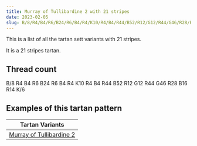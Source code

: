 ```yaml
---
title: Murray of Tullibardine 2 with 21 stripes
date: 2023-02-05
slug: B/8/R4/B4/R6/B24/R6/B4/R4/K10/R4/B4/R44/B52/R12/G12/R44/G46/R28/B16/R14/K/6
---
```

This is a list of all the tartan sett variants with 21 stripes.

It is a 21 stripes tartan.


## Thread count
B/8 R4 B4 R6 B24 R6 B4 R4 K10 R4 B4 R44 B52 R12 G12 R44 G46 R28 B16 R14 K/6

## Examples of this tartan pattern

| Tartan Variants |
|---------------|
| [Murray of Tullibardine 2](/variants/b/8/r4/b4/r6/b24/r6/b4/r4/k10/r4/b4/r44/b52/r12/g12/r44/g46/r28/b16/r14/k/6-b304080-g008000-k000000-rc00000)||
